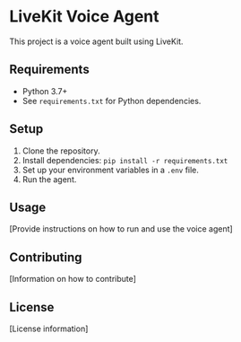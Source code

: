 # LiveKit Voice Agent

This project is a voice agent built using LiveKit.

## Requirements

- Python 3.7+
- See `requirements.txt` for Python dependencies.

## Setup

1. Clone the repository.
2. Install dependencies: `pip install -r requirements.txt`
3. Set up your environment variables in a `.env` file.
4. Run the agent.

## Usage

[Provide instructions on how to run and use the voice agent]

## Contributing

[Information on how to contribute]

## License

[License information]
